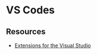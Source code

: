 # VS Codes 

## Resources

- [Extensions for the Visual Studio](https://marketplace.visualstudio.com/)  

